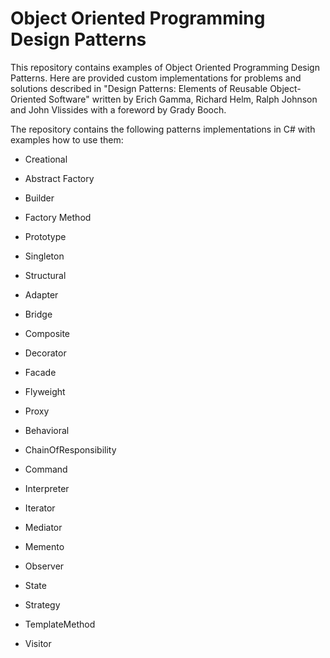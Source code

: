 Object Oriented Programming Design Patterns
==========
This repository contains examples of Object Oriented Programming Design Patterns. Here are provided custom implementations for problems and solutions described in "Design Patterns: Elements of Reusable Object-Oriented Software" written by Erich Gamma, Richard Helm, Ralph Johnson and John Vlissides with a foreword by Grady Booch.

The repository contains the following patterns implementations in C# with examples how to use them:

* Creational
 * Abstract Factory
 * Builder
 * Factory Method
 * Prototype
 * Singleton

* Structural
 * Adapter
 * Bridge
 * Composite
 * Decorator
 * Facade
 * Flyweight
 * Proxy

* Behavioral
 * ChainOfResponsibility
 * Command
 * Interpreter
 * Iterator
 * Mediator
 * Memento
 * Observer
 * State
 * Strategy
 * TemplateMethod
 * Visitor